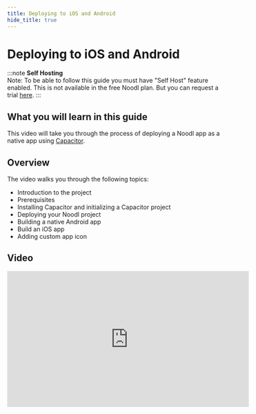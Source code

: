 ```yaml
---
title: Deploying to iOS and Android
hide_title: true
---
```


# Deploying to iOS and Android

:::note
**Self Hosting**<br/>Note: To be able to follow this guide you must have "Self Host" feature enabled. This is not available in the free Noodl plan. But you can request a trial [here](https://noodl.net/plans).
:::

## What you will learn in this guide

This video will take you through the process of deploying a Noodl app as a native app using [Capacitor](https://capacitorjs.com/).

## Overview

The video walks you through the following topics:

- Introduction to the project
- Prerequisites
- Installing Capacitor and initializing a Capacitor project
- Deploying your Noodl project
- Building a native Android app
- Build an iOS app
- Adding custom app icon

## Video

<iframe width="560" height="315" src="https://www.youtube.com/embed/W44hTg8vL_g" title="YouTube video player" frameborder="0" allow="accelerometer; autoplay; clipboard-write; encrypted-media; gyroscope; picture-in-picture" allowfullscreen></iframe>
